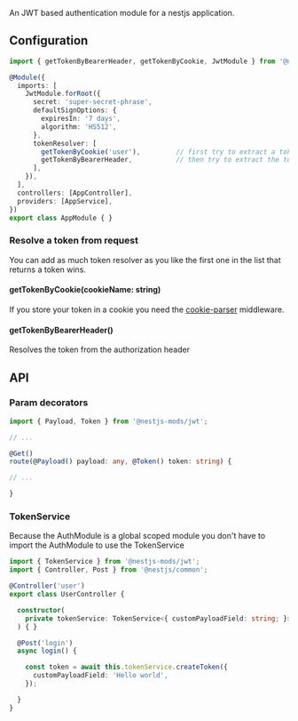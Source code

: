 An JWT based authentication module for a nestjs application.

## Configuration
```typescript
import { getTokenByBearerHeader, getTokenByCookie, JwtModule } from '@nestjs-mods/jwt';

@Module({
  imports: [
    JwtModule.forRoot({
      secret: 'super-secret-phrase',
      defaultSignOptions: {
        expiresIn: '7 days',
        algorithm: 'HS512',
      },
      tokenResolver: [
        getTokenByCookie('user'),         // first try to extract a token from the cookie
        getTokenByBearerHeader,           // then try to extract the token by a bearer header
      ],
    }),
  ],
  controllers: [AppController],
  providers: [AppService],
})
export class AppModule { }

```

### Resolve a token from request
You can add as much token resolver as you like the first one in the list that returns a token wins.

#### getTokenByCookie(cookieName: string)
If you store your token in a cookie you need the [cookie-parser](https://www.npmjs.com/package/cookie-parser) middleware.

#### getTokenByBearerHeader()
Resolves the token from the authorization header

## API
### Param decorators

```typescript
import { Payload, Token } from '@nestjs-mods/jwt';

// ...

@Get()
route(@Payload() payload: any, @Token() token: string) {

// ...

}
```

### TokenService
Because the AuthModule is a global scoped module you don't have to import the AuthModule to use the TokenService
```typescript
import { TokenService } from '@nestjs-mods/jwt';
import { Controller, Post } from '@nestjs/common';

@Controller('user')
export class UserController {

  constructor(
    private tokenService: TokenService<{ customPayloadField: string; }>,
  ) { }

  @Post('login')
  async login() {

    const token = await this.tokenService.createToken({
      customPayloadField: 'Hello world',
    });

  }
}
```
